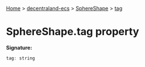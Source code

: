 [Home](./index) &gt; [decentraland-ecs](./decentraland-ecs.md) &gt; [SphereShape](./decentraland-ecs.sphereshape.md) &gt; [tag](./decentraland-ecs.sphereshape.tag.md)

# SphereShape.tag property


**Signature:**
```javascript
tag: string
```
